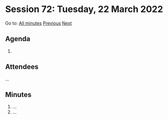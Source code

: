 # Session 72: Tuesday, 22 March 2022

Go to: [All minutes](../../) [Previous](../../2022/03/20.md) [Next](../../2022/03/25.md)

## Agenda

1. 

## Attendees

...

## Minutes

1. ...
1. ...
